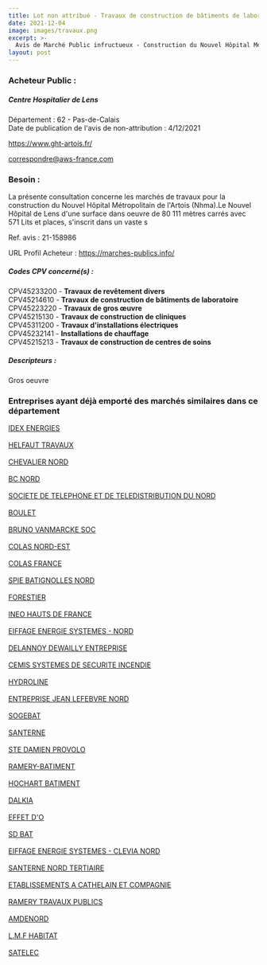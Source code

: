 ```yaml
---
title: Lot non attribué - Travaux de construction de bâtiments de laboratoire + autres travaux
date: 2021-12-04
image: images/travaux.png
excerpt: >-
  Avis de Marché Public infructueux - Construction du Nouvel Hôpital Métropolitain de l'Artois
layout: post
---
```


### Acheteur Public :
##### Centre Hospitalier de Lens
Département : 62 - Pas-de-Calais<br/>
Date de publication de l'avis de non-attribution : 4/12/2021


https://www.ght-artois.fr/

correspondre@aws-france.com


### Besoin :

La présente consultation concerne les marchés de travaux pour la construction du Nouvel Hôpital Métropolitain de l'Artois (Nhma).Le Nouvel Hôpital de Lens d'une surface dans oeuvre de 80 111 mètres carrés avec 571 Lits et places, s'inscrit dans un vaste s

Ref. avis : 21-158986

URL Profil Acheteur : https://marches-publics.info/

##### Codes CPV concerné(s) :
CPV45233200 - **Travaux de revêtement divers** <br/>
CPV45214610 - **Travaux de construction de bâtiments de laboratoire** <br/>
CPV45223220 - **Travaux de gros œuvre** <br/>
CPV45215130 - **Travaux de construction de cliniques** <br/>
CPV45311200 - **Travaux d'installations électriques** <br/>
CPV45232141 - **Installations de chauffage** <br/>
CPV45215213 - **Travaux de construction de centres de soins** <br/>

##### Descripteurs :
Gros oeuvre <br/>

### Entreprises ayant déjà emporté des marchés similaires dans ce département
<a href="/entreprise-545/siren-315871640">IDEX ENERGIES</a><br/><br/>
<a href="/entreprise-546/siren-318290988">HELFAUT TRAVAUX</a><br/><br/>
<a href="/entreprise-546/siren-319982989">CHEVALIER NORD</a><br/><br/>
<a href="/entreprise-546/siren-321748303">BC NORD</a><br/><br/>
<a href="/entreprise-547/siren-327124772">SOCIETE DE TELEPHONE ET DE TELEDISTRIBUTION DU NORD</a><br/><br/>
<a href="/entreprise-547/siren-328359096">BOULET</a><br/><br/>
<a href="/entreprise-547/siren-328920129">BRUNO VANMARCKE SOC</a><br/><br/>
<a href="/entreprise-547/siren-329198337">COLAS NORD-EST</a><br/><br/>
<a href="/entreprise-547/siren-329338883">COLAS FRANCE</a><br/><br/>
<a href="/entreprise-550/siren-349026955">SPIE BATIGNOLLES NORD</a><br/><br/>
<a href="/entreprise-551/siren-378548341">FORESTIER</a><br/><br/>
<a href="/entreprise-552/siren-383870797">INEO HAUTS DE FRANCE</a><br/><br/>
<a href="/entreprise-553/siren-388784928">EIFFAGE ENERGIE SYSTEMES - NORD</a><br/><br/>
<a href="/entreprise-553/siren-389313255">DELANNOY DEWAILLY ENTREPRISE</a><br/><br/>
<a href="/entreprise-554/siren-391734696">CEMIS SYSTEMES DE SECURITE INCENDIE</a><br/><br/>
<a href="/entreprise-554/siren-392322681">HYDROLINE</a><br/><br/>
<a href="/entreprise-556/siren-404164014">ENTREPRISE JEAN LEFEBVRE NORD</a><br/><br/>
<a href="/entreprise-560/siren-437512858">SOGEBAT</a><br/><br/>
<a href="/entreprise-561/siren-442219317">SANTERNE</a><br/><br/>
<a href="/entreprise-562/siren-444801377">STE DAMIEN PROVOLO</a><br/><br/>
<a href="/entreprise-562/siren-445950074">RAMERY-BATIMENT</a><br/><br/>
<a href="/entreprise-563/siren-453082612">HOCHART BATIMENT</a><br/><br/>
<a href="/entreprise-563/siren-456500537">DALKIA</a><br/><br/>
<a href="/entreprise-565/siren-485228357">EFFET D'O</a><br/><br/>
<a href="/entreprise-565/siren-489491910">SD BAT</a><br/><br/>
<a href="/entreprise-570/siren-518137757">EIFFAGE ENERGIE SYSTEMES - CLEVIA NORD</a><br/><br/>
<a href="/entreprise-571/siren-528862733">SANTERNE NORD TERTIAIRE</a><br/><br/>
<a href="/entreprise-572/siren-551920135">ETABLISSEMENTS A CATHELAIN ET COMPAGNIE</a><br/><br/>
<a href="/entreprise-573/siren-617120118">RAMERY TRAVAUX PUBLICS</a><br/><br/>
<a href="/entreprise-576/siren-799474259">AMDENORD</a><br/><br/>
<a href="/entreprise-579/siren-820726867">L.M.F HABITAT</a><br/><br/>
<a href="/entreprise-582/siren-971201546">SATELEC</a><br/><br/>
